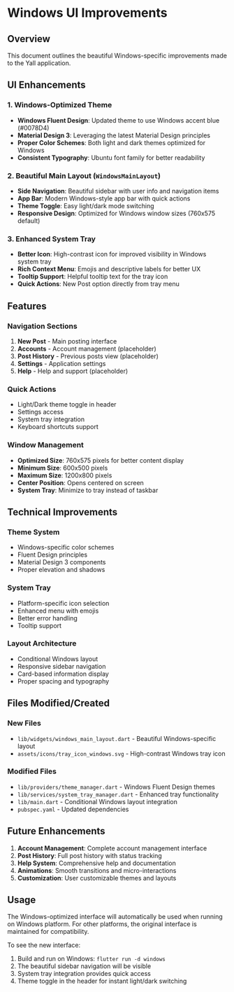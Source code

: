 # Windows UI Improvements

## Overview
This document outlines the beautiful Windows-specific improvements made to the Yall application.

## UI Enhancements

### 1. Windows-Optimized Theme
- **Windows Fluent Design**: Updated theme to use Windows accent blue (#0078D4)
- **Material Design 3**: Leveraging the latest Material Design principles
- **Proper Color Schemes**: Both light and dark themes optimized for Windows
- **Consistent Typography**: Ubuntu font family for better readability

### 2. Beautiful Main Layout (`WindowsMainLayout`)
- **Side Navigation**: Beautiful sidebar with user info and navigation items
- **App Bar**: Modern Windows-style app bar with quick actions
- **Theme Toggle**: Easy light/dark mode switching
- **Responsive Design**: Optimized for Windows window sizes (760x575 default)

### 3. Enhanced System Tray
- **Better Icon**: High-contrast icon for improved visibility in Windows system tray
- **Rich Context Menu**: Emojis and descriptive labels for better UX
- **Tooltip Support**: Helpful tooltip text for the tray icon
- **Quick Actions**: New Post option directly from tray menu

## Features

### Navigation Sections
1. **New Post** - Main posting interface
2. **Accounts** - Account management (placeholder)
3. **Post History** - Previous posts view (placeholder) 
4. **Settings** - Application settings
5. **Help** - Help and support (placeholder)

### Quick Actions
- Light/Dark theme toggle in header
- Settings access
- System tray integration
- Keyboard shortcuts support

### Window Management
- **Optimized Size**: 760x575 pixels for better content display
- **Minimum Size**: 600x500 pixels
- **Maximum Size**: 1200x800 pixels
- **Center Position**: Opens centered on screen
- **System Tray**: Minimize to tray instead of taskbar

## Technical Improvements

### Theme System
- Windows-specific color schemes
- Fluent Design principles
- Material Design 3 components
- Proper elevation and shadows

### System Tray
- Platform-specific icon selection
- Enhanced menu with emojis
- Better error handling
- Tooltip support

### Layout Architecture
- Conditional Windows layout
- Responsive sidebar navigation
- Card-based information display
- Proper spacing and typography

## Files Modified/Created

### New Files
- `lib/widgets/windows_main_layout.dart` - Beautiful Windows-specific layout
- `assets/icons/tray_icon_windows.svg` - High-contrast Windows tray icon

### Modified Files
- `lib/providers/theme_manager.dart` - Windows Fluent Design themes
- `lib/services/system_tray_manager.dart` - Enhanced tray functionality
- `lib/main.dart` - Conditional Windows layout integration
- `pubspec.yaml` - Updated dependencies

## Future Enhancements

1. **Account Management**: Complete account management interface
2. **Post History**: Full post history with status tracking
3. **Help System**: Comprehensive help and documentation
4. **Animations**: Smooth transitions and micro-interactions
5. **Customization**: User customizable themes and layouts

## Usage

The Windows-optimized interface will automatically be used when running on Windows platform. For other platforms, the original interface is maintained for compatibility.

To see the new interface:
1. Build and run on Windows: `flutter run -d windows`
2. The beautiful sidebar navigation will be visible
3. System tray integration provides quick access
4. Theme toggle in the header for instant light/dark switching
